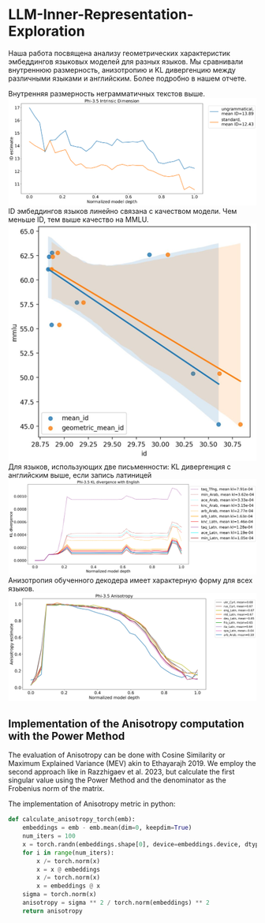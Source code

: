 # LLM-Inner-Representation-Exploration

Наша работа посвящена анализу геометрических характеристик эмбеддингов языковых моделей для разных языков. Мы сравнивали внутреннюю размерность, анизотропию и KL дивергенцию между различными языками и английским. Более подробно в нашем отчете.

Внутренняя размерность неграмматичных текстов выше.
<img src="https://github.com/Pqlet/LLM-Inner-Representation-Exploration/blob/main/imgs/id_ungrammatical.png" />
ID эмбеддингов языков линейно связана с качеством модели. Чем меньше ID, тем выше качество на MMLU.
<img src="https://github.com/Pqlet/LLM-Inner-Representation-Exploration/blob/main/imgs/5368378111621717603.jpg" />
Для языков, использующих две письменности:
KL дивергенция с английским выше, если запись латиницей
<img src="https://github.com/Pqlet/LLM-Inner-Representation-Exploration/blob/main/imgs/kl_no_agg_alph.jpg" />
Анизотропия обученного декодера имеет характерную форму для всех языков.
<img src="https://github.com/Pqlet/LLM-Inner-Representation-Exploration/blob/main/imgs/anisotropy_agg_no_rand.jpg" />


## Implementation of the Anisotropy computation with the Power Method
The evaluation of Anisotropy can be done with Cosine Similarity or Maximum Explained Variance (MEV) akin to Ethayarajh 2019. We employ the second approach like in Razzhigaev et al. 2023, but calculate the first singular value using the Power Method and the denominator as the Frobenius norm of the matrix.

The implementation of Anisotropy metric in python:
```python
def calculate_anisotropy_torch(emb):
    embeddings = emb - emb.mean(dim=0, keepdim=True)
    num_iters = 100    
    x = torch.randn(embeddings.shape[0], device=embeddings.device, dtype=emb.dtype)
    for i in range(num_iters):       
        x /= torch.norm(x)
        x = x @ embeddings
        x /= torch.norm(x)
        x = embeddings @ x 
    sigma = torch.norm(x)
    anisotropy = sigma ** 2 / torch.norm(embeddings) ** 2    
    return anisotropy
```
